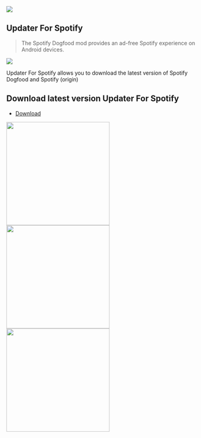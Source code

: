 ![](https://github.com/spotify-dogfood/updater-for-spotify/blob/master/app/src/main/res/mipmap-xxxhdpi/ic_launcher.png)
## Updater For Spotify 
> The Spotify Dogfood mod provides an ad-free Spotify experience on Android devices.

<a target="_blank" href="https://www.paypal.me/2Ra66it" title="Donate using PayPal"><img src="https://img.shields.io/badge/paypal-donate-yellow.svg" /></a>

Updater For Spotify allows you to download the latest version of Spotify Dogfood and Spotify (origin)

## Download latest version Updater For Spotify
* [Download](https://github.com/spotify-dogfood/updater-for-spotify/raw/master/app/release/app-release.apk)


<img src="https://github.com/spotify-dogfood/updater-for-spotify/raw/master/screenshots/Screenshot_1508176066.png" width="270"> <img src="https://github.com/spotify-dogfood/updater-for-spotify/raw/master/screenshots/Screenshot_1508176076.png" width="270"> <img src="https://github.com/spotify-dogfood/updater-for-spotify/raw/master/screenshots/Screenshot_1506939807.png" width="270">
